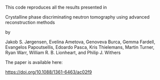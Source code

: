 This code reproduces all the results presented in

Crystalline phase discriminating neutron tomography using advanced reconstruction methods

by

Jakob S. Jørgensen, Evelina Ametova, Genoveva Burca, Gemma Fardell, Evangelos Papoutsellis, Edoardo Pasca, Kris Thielemans, Martin Turner, Ryan Warr, William R. B. Lionheart, and Philip J. Withers

The paper is available here:

https://doi.org/10.1088/1361-6463/ac02f9